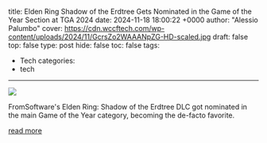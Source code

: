 title: Elden Ring Shadow of the Erdtree Gets Nominated in the Game of the Year Section at TGA 2024
date: 2024-11-18 18:00:22 +0000
author: "Alessio Palumbo"
cover: https://cdn.wccftech.com/wp-content/uploads/2024/11/GcrsZo2WAAANpZG-HD-scaled.jpg
draft: false
top: false
type: post
hide: false
toc: false
tags:
  - Tech
categories:
  - tech
---

![](https://cdn.wccftech.com/wp-content/uploads/2024/11/GcrsZo2WAAANpZG-HD-scaled.jpg)

FromSoftware's Elden Ring: Shadow of the Erdtree DLC got nominated in the main Game of the Year category, becoming the de-facto favorite.

[read more](https://wccftech.com/elden-ring-shadow-of-the-erdtree-gets-nominated-in-the-game-of-the-year-section-at-tga-2024/)
